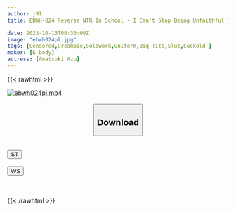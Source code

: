 ```yaml
---
author: j91
title: EBWH-024 Reverse NTR In School - I Can't Stop Being Unfaithful To A Plump Loli With Big Breasts Who Whispers To Me That It's OK To Cum Inside A Cute Cat...Azu Amazuki

date: 2023-10-13T00:30:00Z
image: "ebwh024pl.jpg"
tags: [Censored,Creampie,Solowork,Uniform,Big Tits,Slut,Cuckold	]
maker: [E-body]
actress: [Amatsuki Azu]
---
```



{{< rawhtml >}}

<div class="video" data-videoid="DXVBGO3P6XSk1wr">
    <a href="javascript:;">
        <img src="https://my.j91.asia/posts/ebwh024pl/ebwh024pl.jpg" width="WIDTH" height="HEIGHT" alt="ebwh024pl.mp4" loading="lazy">
    </a>
</div>

<script type="text/javascript" src="https://j91.asia/asset/on-demand-st.js"></script>

<br>
  <link rel="stylesheet" href="https://j91.asia/asset/bs5.css">
  
  <center>
  <button class="btn btn-primary" type="button" data-bs-toggle="collapse" data-bs-target=".multi-collapse" aria-expanded="false" aria-controls="multiCollapseExample1 multiCollapseExample2"><h2>Download</h2></button></center>
</p>
<div class="row">
  <div class="col">
    <div class="collapse multi-collapse" id="multiCollapseExample1">
      <div class="card card-body">
	      	      <br>
<div class="buttons">  
<a href="https://streamtape.to/v/DXVBGO3P6XSk1wr"><button class="btn-hover color-3"><i class="fa fa-download"></i> ST</button></a></div>
    </div>
  </div>
</div>
  <div class="col">
    <div class="collapse multi-collapse" id="multiCollapseExample2">
      <div class="card card-body">
	      <br>
<div class="buttons">
    <a href="https://wolfstream.tv/gi0skntu1o4s"><button class="btn-hover color-9"><i class="fa fa-download"></i> WS</button></a></div>
<br><br>
      </div>
    </div>
  </div>
</div>

{{< /rawhtml >}}
